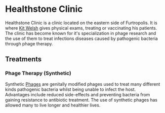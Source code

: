 # Healthstone Clinic

Healthstone Clinic is a clinic located on the eastern side of Furtropolis. It is where [Kit Welsh](../characters/kit.md) gives physical exams, treating or vaccinating his patients. The clinic has become known for it's specialization in phage research and the use of them to treat infections diseases caused by pathogenic bacteria through phage therapy.

## Treatments

### Phage Therapy (Synthetic)

Synthetic [Phages](https://en.wikipedia.org/wiki/Bacteriophage) are genitally modified phages used to treat many different kinds pathogenic bacteria whilst being unable to infect the host. Advantages include reduced side-effects and preventing bacteria from gaining resistance to antibiotic treatment. The use of synthetic phages has allowed many to live longer and healthier lives.
